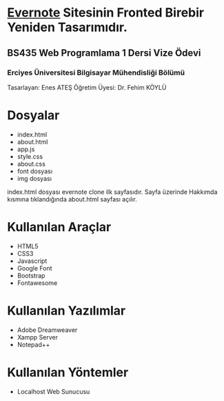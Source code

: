 # [Evernote](https://evernote.com/intl/tr) Sitesinin Fronted Birebir Yeniden Tasarımıdır.

## BS435 Web Programlama 1 Dersi Vize Ödevi

### Erciyes Üniversitesi Bilgisayar Mühendisliği Bölümü
Tasarlayan: Enes ATEŞ Öğretim Üyesi: Dr. Fehim KÖYLÜ

# Dosyalar
- index.html
- about.html
- app.js
- style.css
- about.css
- font dosyası
- img dosyası

index.html dosyası evernote clone ilk sayfasıdır. Sayfa üzerinde Hakkımda kısmına tıklandığında about.html sayfası açılır.

# Kullanılan Araçlar

- HTML5
- CSS3
- Javascript
- Google Font
- Bootstrap
- Fontawesome

# Kullanılan Yazılımlar

- Adobe Dreamweaver
- Xampp Server
- Notepad++

# Kullanılan Yöntemler
- Localhost Web Sunucusu
